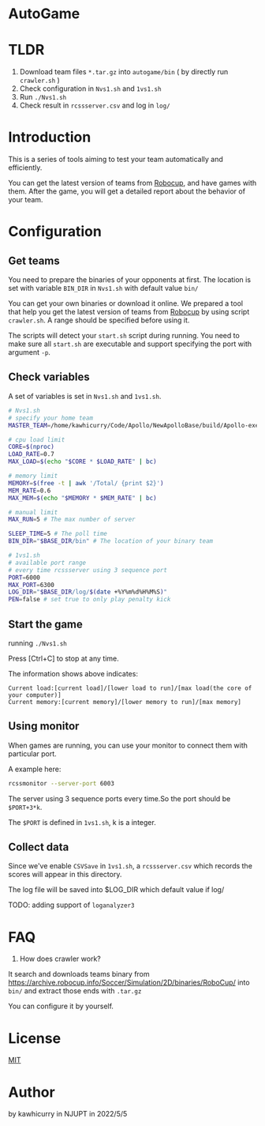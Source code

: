 # AutoGame

# TLDR

1. Download team files `*.tar.gz` into `autogame/bin` ( by directly run `crawler.sh` )
2. Check configuration in `Nvs1.sh` and `1vs1.sh`
3. Run `./Nvs1.sh`
4. Check result in `rcssserver.csv` and log in `log/`

# Introduction

This is a series of tools aiming to test your team automatically and efficiently.

You can get the latest version of teams from [Robocup](https://archive.robocup.info/Soccer/Simulation/2D/), and have games with them. After
the game, you will get a detailed report about the behavior of your team.

# Configuration

## Get teams
You need to prepare the binaries of your opponents at first.
The location is set with variable `BIN_DIR` in `Nvs1.sh` with default value `bin/`

You can get your own binaries or download it online. We prepared a tool that help you get the latest version of teams from [Robocup](https://archive.robocup.info/Soccer/Simulation/2D/) by using script `crawler.sh`.
A range should be specified before using it.

The scripts will detect your `start.sh` script during running. You need to make sure all `start.sh` are executable and support specifying the port with argument `-p`.

## Check variables
A set of variables is set in `Nvs1.sh` and `1vs1.sh`.

```bash
# Nvs1.sh
# specify your home team
MASTER_TEAM=/home/kawhicurry/Code/Apollo/NewApolloBase/build/Apollo-exe/start.sh

# cpu load limit
CORE=$(nproc)
LOAD_RATE=0.7
MAX_LOAD=$(echo "$CORE * $LOAD_RATE" | bc)

# memory limit
MEMORY=$(free -t | awk '/Total/ {print $2}')
MEM_RATE=0.6
MAX_MEM=$(echo "$MEMORY * $MEM_RATE" | bc)

# manual limit
MAX_RUN=5 # The max number of server

SLEEP_TIME=5 # The poll time
BIN_DIR="$BASE_DIR/bin" # The location of your binary team
```

```bash
# 1vs1.sh
# available port range
# every time rcssserver using 3 sequence port
PORT=6000
MAX_PORT=6300
LOG_DIR="$BASE_DIR/log/$(date +%Y%m%d%H%M%S)"
PEN=false # set true to only play penalty kick
```

## Start the game
running `./Nvs1.sh`

Press \[Ctrl+C\] to stop at any time.

The information shows above indicates:
```
Current load:[current load]/[lower load to run]/[max load(the core of your computer)]
Current memory:[current memory]/[lower memory to run]/[max memory]
```

## Using monitor
When games are running, you can use your monitor to connect them with particular port.

A example here:
```bash
rcssmonitor --server-port 6003
```
The server using 3 sequence ports every time.So the port should be `$PORT+3*k`.

The `$PORT` is defined in `1vs1.sh`, k is a integer.

## Collect data
Since we've enable `CSVSave` in `1vs1.sh`, a `rcssserver.csv` which records the scores will appear in this directory.

The log file will be saved into $LOG_DIR which default value if log/

TODO: adding support of `loganalyzer3`

# FAQ

1. How does crawler work?

It search and downloads teams binary from <https://archive.robocup.info/Soccer/Simulation/2D/binaries/RoboCup/> into `bin/` and extract those ends with `.tar.gz`

You can configure it by yourself.

# License
[MIT](https://opensource.org/licenses/MIT)

# Author
by kawhicurry in NJUPT in 2022/5/5
